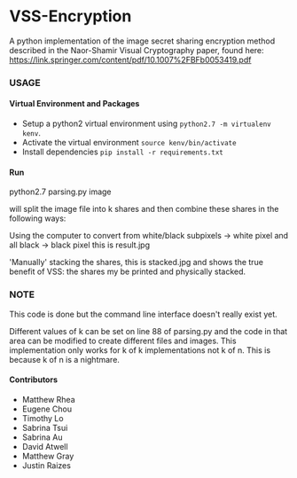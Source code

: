 # VSS-Encryption
A python implementation of the image secret sharing encryption method described in the Naor-Shamir Visual Cryptography paper, found here: https://link.springer.com/content/pdf/10.1007%2FBFb0053419.pdf

### USAGE
#### Virtual Environment and Packages
- Setup a python2 virtual environment using `python2.7 -m virtualenv kenv`.
- Activate the virtual environment `source kenv/bin/activate`
- Install dependencies `pip install -r requirements.txt`

#### Run
python2.7 parsing.py image 

will split the image file into k shares and then combine these shares in the following ways:

Using the computer to convert from white/black subpixels -> white pixel and all black -> black pixel this is result.jpg

'Manually' stacking the shares, this is stacked.jpg and shows the true benefit of VSS: the shares my be printed and physically stacked.
### NOTE
This code is done but the command line interface doesn't really exist yet.

Different values of k can be set on line 88 of parsing.py and the code in that area can be modified to create different files and images.
This implementation only works for k of k implementations not k of n. This is because k of n is a nightmare.

#### Contributors
- Matthew Rhea
- Eugene Chou
- Timothy Lo
- Sabrina Tsui
- Sabrina Au
- David Atwell
- Matthew Gray
- Justin Raizes
